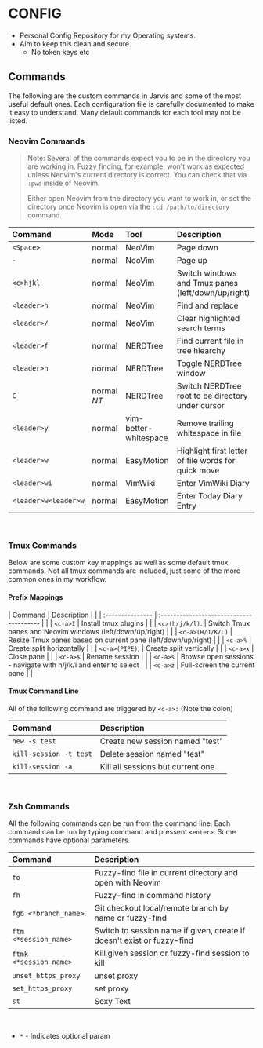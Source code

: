 # CONFIG

* Personal Config Repository for my Operating systems.
* Aim to keep this clean and secure.
   * No token keys etc

## Commands

The following are the custom commands in Jarvis and some of the most useful default ones. Each configuration
file is carefully documented to make it easy to understand. Many default commands for each tool may not be listed.

### Neovim Commands

> Note: Several of the commands expect you to be in the directory you are working in. Fuzzy finding, for example, won't work as expected unless Neovim's current directory is correct. You can check that via `:pwd` inside of Neovim.
>
> Either open Neovim from the directory you want to work in, or set the directory once Neovim is open via the `:cd /path/to/directory` command.

| Command              | Mode            | Tool                            | Description                                         |
| :-----------         | :-------------- | :------------------------------ | :---------------------------------------            |
| `<Space>`            | normal          | NeoVim                          | Page down                                           |
| `-`                  | normal          | NeoVim                          | Page up                                             |
| `<c>hjkl`            | normal          | NeoVim                          | Switch windows and Tmux panes (left/down/up/right)  |
| `<leader>h`          | normal          | NeoVim                          | Find and replace                                    |
| `<leader>/`          | normal          | NeoVim                          | Clear highlighted search terms                      |
| `<leader>f`          | normal          | NERDTree                        | Find current file in tree hiearchy                  |
| `<leader>n`          | normal          | NERDTree                        | Toggle NERDTree window                              |
| `C`                  | normal     *NT* | NERDTree                        | Switch NERDTree root to be directory under cursor   |
| `<leader>y`          | normal          | vim-better-whitespace           | Remove trailing whitespace in file                  |
| `<leader>w`          | normal          | EasyMotion                      | Highlight first letter of file words for quick move |
| `<leader>wi`         | normal          | VimWiki                         | Enter VimWiki Diary                                 |
| `<leader>w<leader>w` | normal          | EasyMotion                      | Enter Today Diary Entry                             |

<br />

### Tmux Commands
Below are some custom key mappings as well as some default tmux commands. Not all tmux commands are included,
just some of the more common ones in my workflow.

#### Prefix Mappings
| Command          | Description                                                      |   |
| :--------------- | :---------------------------------------                         |   |
| `<c-a>I`         | Install tmux plugins                                             |   |
| `<c>(h/j/k/l)`.  | Switch Tmux panes and Neovim windows (left/down/up/right)        |   |
| `<c-a>(H/J/K/L)` | Resize Tmux panes based on current pane (left/down/up/right)     |   |
| `<c-a>%`         | Create split horizontally                                        |   |
| `<c-a>(PIPE)`;   | Create split vertically                                          |   |
| `<c-a>x`         | Close pane                                                       |   |
| `<c-a>$`         | Rename session                                                   |   |
| `<c-a>s`         | Browse open sessions - navigate with h/j/k/l and enter to select |   |
| `<c-a>z`         | Full-screen the current pane                                     |   |

#### Tmux Command Line
All of the following command are triggered by `<c-a>:` (Note the colon)

| Command                | Description                        |
| :--------------------- | :------------------------------    |
| `new -s test`          | Create new session named "test"    |
| `kill-session -t test` | Delete session named "test"        |
| `kill-session -a`      | Kill all sessions but current one  |

<br />

### Zsh Commands
All the following commands can be run from the command line. Each command can be run by typing command and pressent `<enter>`. Some commands have optional parameters.

| Command                | Description                                                            |
| :--------------------- | :------------------------------                                        |
| `fo`                   | Fuzzy-find file in current directory and open with Neovim              |
| `fh`                   | Fuzzy-find in command history                                          |
| `fgb <*branch_name>`.  | Git checkout local/remote branch by name or fuzzy-find                 |
| `ftm <*session_name>`  | Switch to session name if given, create if doesn't exist or fuzzy-find |
| `ftmk <*session_name>` | Kill given session or fuzzy-find session to kill                       |
| `unset_https_proxy`    | unset proxy                                                            |
| `set_https_proxy`      | set proxy                                                              |
| `st`                   | Sexy Text                                                              |

<br />

* `*`  - Indicates optional param
